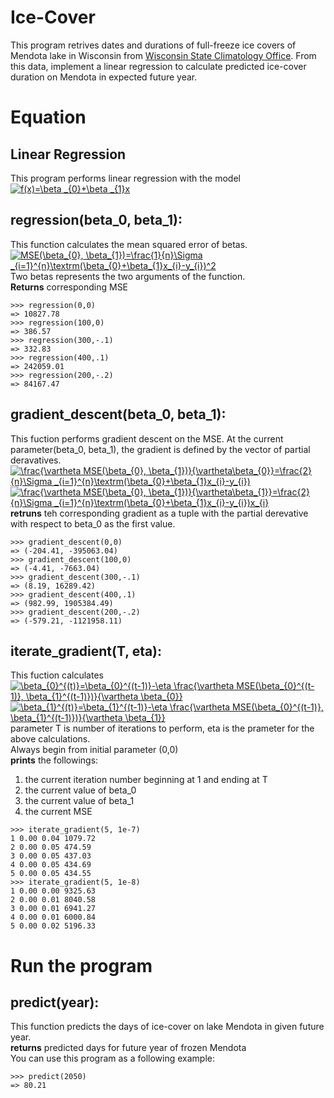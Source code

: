 # Ice-Cover
This program retrives dates and durations of full-freeze ice covers of Mendota lake in Wisconsin from [Wisconsin State Climatology Office](http://www.aos.wisc.edu/~sco/lakes/Mendota-ice.html). From this data, implement a linear regression to calculate predicted ice-cover duration on Mendota in expected future year.


# Equation
## Linear Regression
This program performs linear regression with the model\
<a href="https://www.codecogs.com/eqnedit.php?latex=f(x)=\beta&space;_{0}&plus;\beta&space;_{1}x" target="_blank"><img src="https://latex.codecogs.com/gif.latex?f(x)=\beta&space;_{0}&plus;\beta&space;_{1}x" title="f(x)=\beta _{0}+\beta _{1}x" /></a>

## regression(beta_0, beta_1):
This function calculates the mean squared error of betas.\
<a href="https://www.codecogs.com/eqnedit.php?latex=MSE(\beta_{0},&space;\beta_{1})=\frac{1}{n}\Sigma&space;_{i=1}^{n}\textrm(\beta_{0}&plus;\beta_{1}x_{i}-y_{i})^2" target="_blank"><img src="https://latex.codecogs.com/gif.latex?MSE(\beta_{0},&space;\beta_{1})=\frac{1}{n}\Sigma&space;_{i=1}^{n}\textrm(\beta_{0}&plus;\beta_{1}x_{i}-y_{i})^2" title="MSE(\beta_{0}, \beta_{1})=\frac{1}{n}\Sigma _{i=1}^{n}\textrm(\beta_{0}+\beta_{1}x_{i}-y_{i})^2" /></a>\
Two betas represents the two arguments of the function.\
**Returns** corresponding MSE
```
>>> regression(0,0)
=> 10827.78
>>> regression(100,0)
=> 386.57
>>> regression(300,-.1)
=> 332.83
>>> regression(400,.1)
=> 242059.01
>>> regression(200,-.2)
=> 84167.47
```

## gradient_descent(beta_0, beta_1):
This fuction performs gradient descent on the MSE. At the current parameter(beta_0, beta_1), the gradient is defined by the vector of partial deravatives.\
<a href="https://www.codecogs.com/eqnedit.php?latex=\frac{\vartheta&space;MSE(\beta_{0},&space;\beta_{1})}{\vartheta\beta_{0}}=\frac{2}{n}\Sigma&space;_{i=1}^{n}\textrm(\beta_{0}&plus;\beta_{1}x_{i}-y_{i})" target="_blank"><img src="https://latex.codecogs.com/gif.latex?\frac{\vartheta&space;MSE(\beta_{0},&space;\beta_{1})}{\vartheta\beta_{0}}=\frac{2}{n}\Sigma&space;_{i=1}^{n}\textrm(\beta_{0}&plus;\beta_{1}x_{i}-y_{i})" title="\frac{\vartheta MSE(\beta_{0}, \beta_{1})}{\vartheta\beta_{0}}=\frac{2}{n}\Sigma _{i=1}^{n}\textrm(\beta_{0}+\beta_{1}x_{i}-y_{i})" /></a>\
<a href="https://www.codecogs.com/eqnedit.php?latex=\frac{\vartheta&space;MSE(\beta_{0},&space;\beta_{1})}{\vartheta\beta_{1}}=\frac{2}{n}\Sigma&space;_{i=1}^{n}\textrm(\beta_{0}&plus;\beta_{1}x_{i}-y_{i})x_{i}" target="_blank"><img src="https://latex.codecogs.com/gif.latex?\frac{\vartheta&space;MSE(\beta_{0},&space;\beta_{1})}{\vartheta\beta_{1}}=\frac{2}{n}\Sigma&space;_{i=1}^{n}\textrm(\beta_{0}&plus;\beta_{1}x_{i}-y_{i})x_{i}" title="\frac{\vartheta MSE(\beta_{0}, \beta_{1})}{\vartheta\beta_{1}}=\frac{2}{n}\Sigma _{i=1}^{n}\textrm(\beta_{0}+\beta_{1}x_{i}-y_{i})x_{i}" /></a>\
**retruns** teh corresponding gradient as a tuple with the partial derevative with respect to beta_0 as the first value.

```
>>> gradient_descent(0,0)
=> (-204.41, -395063.04)
>>> gradient_descent(100,0)
=> (-4.41, -7663.04)
>>> gradient_descent(300,-.1)
=> (8.19, 16289.42)
>>> gradient_descent(400,.1)
=> (982.99, 1905384.49)
>>> gradient_descent(200,-.2)
=> (-579.21, -1121958.11)
```

## iterate_gradient(T, eta):
This fuction calculates\
<a href="https://www.codecogs.com/eqnedit.php?latex=\beta_{0}^{(t)}=\beta_{0}^{(t-1)}-\eta&space;\frac{\vartheta&space;MSE(\beta_{0}^{(t-1)},&space;\beta_{1}^{(t-1)})}{\vartheta&space;\beta_{0}}" target="_blank"><img src="https://latex.codecogs.com/gif.latex?\beta_{0}^{(t)}=\beta_{0}^{(t-1)}-\eta&space;\frac{\vartheta&space;MSE(\beta_{0}^{(t-1)},&space;\beta_{1}^{(t-1)})}{\vartheta&space;\beta_{0}}" title="\beta_{0}^{(t)}=\beta_{0}^{(t-1)}-\eta \frac{\vartheta MSE(\beta_{0}^{(t-1)}, \beta_{1}^{(t-1)})}{\vartheta \beta_{0}}" /></a>\
<a href="https://www.codecogs.com/eqnedit.php?latex=\beta_{1}^{(t)}=\beta_{1}^{(t-1)}-\eta&space;\frac{\vartheta&space;MSE(\beta_{0}^{(t-1)},&space;\beta_{1}^{(t-1)})}{\vartheta&space;\beta_{1}}" target="_blank"><img src="https://latex.codecogs.com/gif.latex?\beta_{1}^{(t)}=\beta_{1}^{(t-1)}-\eta&space;\frac{\vartheta&space;MSE(\beta_{0}^{(t-1)},&space;\beta_{1}^{(t-1)})}{\vartheta&space;\beta_{1}}" title="\beta_{1}^{(t)}=\beta_{1}^{(t-1)}-\eta \frac{\vartheta MSE(\beta_{0}^{(t-1)}, \beta_{1}^{(t-1)})}{\vartheta \beta_{1}}" /></a>\
parameter T is number of iterations to perform, eta is the prameter for the above calculations.\
Always begin from initial parameter (0,0)\
**prints** the followings:
1. the current iteration number beginning at 1 and ending at T
2. the current value of beta_0
3. the current value of beta_1
4. the current MSE
```
>>> iterate_gradient(5, 1e-7)
1 0.00 0.04 1079.72
2 0.00 0.05 474.59
3 0.00 0.05 437.03
4 0.00 0.05 434.69
5 0.00 0.05 434.55
>>> iterate_gradient(5, 1e-8)
1 0.00 0.00 9325.63
2 0.00 0.01 8040.58
3 0.00 0.01 6941.27
4 0.00 0.01 6000.84
5 0.00 0.02 5196.33
```

# Run the program
## predict(year):
This function predicts the days of ice-cover on lake Mendota in given future year.\
**returns** predicted days for future year of frozen Mendota\
You can use this program as a following example: 
```
>>> predict(2050)
=> 80.21
```
